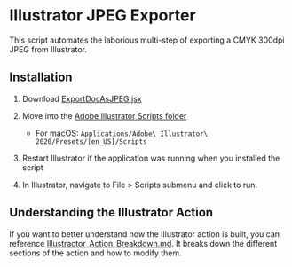 # Illustrator JPEG Exporter
This script automates the laborious multi-step of exporting a CMYK 300dpi JPEG from Illustrator.

## Installation
1. Download [ExportDocAsJPEG.jsx](ExportDocAsJPEG.jsx)  
2. Move into the [Adobe Illustrator Scripts folder](https://helpx.adobe.com/illustrator/using/automation-scripts.html)  
    - For macOS: `Applications/Adobe\ Illustrator\ 2020/Presets/[en_US]/Scripts`
  
3. Restart Illustrator if the application was running when you installed the script
4. In Illustrator, navigate to File > Scripts submenu and click to run.


## Understanding the Illustrator Action
If you want to better understand how the Illustrator action is built, you can reference [Illustractor_Action_Breakdown.md](Illustractor_Action_Breakdown.md). It breaks down the different sections of the action and how to modify them.
